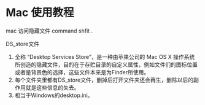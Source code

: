 # Mac 使用教程

mac 访问隐藏文件 command shfit .

DS_store文件
1. 全称 “Desktop Services Store”，是一种由苹果公司的 Mac OS X 操作系统所创造的隐藏文件，目的在于存贮目录的自定义属性，例如文件们的图标位置或者是背景色的选择，这些文件本来是为Finder所使用。
2. 每个文件夹里都有DS_store文件，删掉后打开文件夹还会再生，删除以后的副作用就是这些信息的失去。
3. 相当于Windows的desktop.ini。